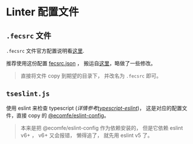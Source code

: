 # Linter 配置文件

## `.fecsrc` 文件

`.fecsrc` 文件官方配置说明看[这里](https://github.com/ecomfe/fecs/wiki/Configuration).

推荐使用这份配置 [fecsrc.json](./fecsrc.json) ，  搬运自[这里](https://github.com/ecomfe/eslint-config/blob/master/strict.js)，略做了一些修改。

> 直接将文件 copy 到期望的目录下， 并改名为 `.fecsrc` 即可。

## `tseslint.js`

使用 eslint 来检查 typescript (_详情参考[typescript-eslint](https://github.com/typescript-eslint/typescript-eslint)_)， 这是对应的配置文件，直接 copy 的 [@ecomfe/eslint-config](https://github.com/ecomfe/eslint-config)。

> 本来是把 @ecomfe/eslint-config 作为依赖安装的， 但是它依赖 eslint v6+ ， v6+ 又会报错， 懒得追了， 就先用  eslint v5 了。
